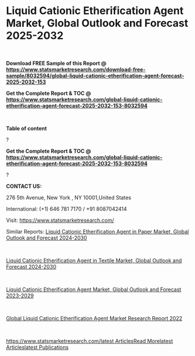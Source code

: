 <h1>Liquid Cationic Etherification Agent Market, Global Outlook and Forecast 2025-2032</h1><br/><p><strong>Download FREE Sample of this Report @ <a href="https://www.statsmarketresearch.com/download-free-sample/8032594/global-liquid-cationic-etherification-agent-forecast-2025-2032-153">https://www.statsmarketresearch.com/download-free-sample/8032594/global-liquid-cationic-etherification-agent-forecast-2025-2032-153</a></strong></p>
 
 
 
 <div><b>Get the Complete Report & TOC @ <a href="https://www.statsmarketresearch.com/global-liquid-cationic-etherification-agent-forecast-2025-2032-153-8032594">https://www.statsmarketresearch.com/global-liquid-cationic-etherification-agent-forecast-2025-2032-153-8032594</a></b></div>
 
 
 
 <p><br />
 
 <b>Table of content</b></p>
 
 
 
 <p>? </p>
 
 
 
 <div><b>Get the Complete Report & TOC @ <a href="https://www.statsmarketresearch.com/global-liquid-cationic-etherification-agent-forecast-2025-2032-153-8032594">https://www.statsmarketresearch.com/global-liquid-cationic-etherification-agent-forecast-2025-2032-153-8032594</a></b></div>
 
 
 
 <p>? </p>
 
 
 
 <p><b>CONTACT US:</b><br />
 
 276 5th Avenue, New York , NY 10001,United States<br />
 
 International: (+1) 646 781 7170 / +91 8087042414<br />
 
 Visit: <a href="https://www.statsmarketresearch.com/">https://www.statsmarketresearch.com/</a><br />
 
 Similar Reports: <a href="https://www.statsmarketresearch.com/global-liquid-cationic-etherification-agent-forecast-2025-2032-153-8032594">Liquid Cationic Etherification Agent in Paper Market, Global Outlook and Forecast 2024-2030</a><br />
 
 <br />
 
 <a href="https://www.statsmarketresearch.com/global-liquid-cationic-etherification-agent-forecast-2025-2032-153-8032594">Liquid Cationic Etherification Agent in Textile Market, Global Outlook and Forecast 2024-2030</a><br />
 
 <br />
 
 <a href="https://www.statsmarketresearch.com/global-liquid-cationic-etherification-agent-forecast-2025-2032-153-8032594">Liquid Cationic Etherification Agent Market, Global Outlook and Forecast 2023-2029</a><br />
 
 <br />
 
 <a href="https://www.statsmarketresearch.com/global-liquid-cationic-etherification-agent-forecast-2025-2032-153-8032594">Global Liquid Cationic Etherification Agent Market Research Report 2022</a><br />
 
 <br />
 
 <a href="https://gyeongbokgung.com">https://www.statsmarketresearch.com/</a><a href="https://hallyeomaritime.com">latest Articles</a><a href="https://jingwansa.com">Read More</a><a href="https://nguoiviet.jp/">latest Articles</a><a href="https://www.intelmarketresearch.com/">latest Publications</a></p>